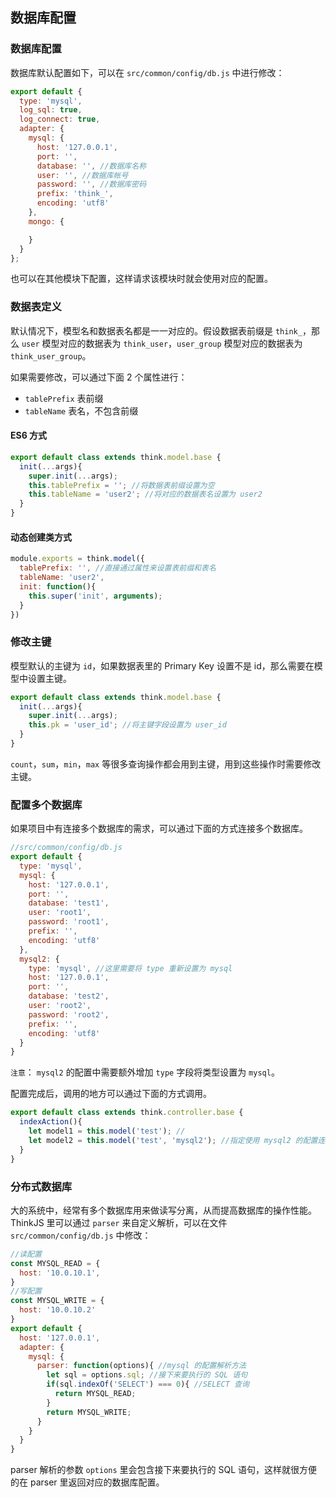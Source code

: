 ## 数据库配置

### 数据库配置

数据库默认配置如下，可以在 `src/common/config/db.js` 中进行修改：

```js
export default {
  type: 'mysql',
  log_sql: true,
  log_connect: true,
  adapter: {
    mysql: {
      host: '127.0.0.1',
      port: '',
      database: '', //数据库名称
      user: '', //数据库帐号
      password: '', //数据库密码
      prefix: 'think_',
      encoding: 'utf8'
    },
    mongo: {

    }
  }
};
```

也可以在其他模块下配置，这样请求该模块时就会使用对应的配置。

### 数据表定义

默认情况下，模型名和数据表名都是一一对应的。假设数据表前缀是 `think_`，那么 `user` 模型对应的数据表为 `think_user`，`user_group` 模型对应的数据表为 `think_user_group`。

如果需要修改，可以通过下面 2 个属性进行：

* `tablePrefix` 表前缀
* `tableName` 表名，不包含前缀

#### ES6 方式

```js
export default class extends think.model.base {
  init(...args){
    super.init(...args);
    this.tablePrefix = ''; //将数据表前缀设置为空
    this.tableName = 'user2'; //将对应的数据表名设置为 user2
  }
}
```

#### 动态创建类方式

```js
module.exports = think.model({
  tablePrefix: '', //直接通过属性来设置表前缀和表名
  tableName: 'user2',
  init: function(){
    this.super('init', arguments);
  }
})
```

### 修改主键

模型默认的主键为 `id`，如果数据表里的 Primary Key 设置不是 id，那么需要在模型中设置主键。

```js
export default class extends think.model.base {
  init(...args){
    super.init(...args);
    this.pk = 'user_id'; //将主键字段设置为 user_id
  }
}
```

`count`，`sum`，`min`，`max` 等很多查询操作都会用到主键，用到这些操作时需要修改主键。

### 配置多个数据库

如果项目中有连接多个数据库的需求，可以通过下面的方式连接多个数据库。

```js
//src/common/config/db.js
export default {
  type: 'mysql',
  mysql: {
    host: '127.0.0.1',
    port: '',
    database: 'test1',
    user: 'root1',
    password: 'root1',
    prefix: '',
    encoding: 'utf8'
  },
  mysql2: {
    type: 'mysql', //这里需要将 type 重新设置为 mysql
    host: '127.0.0.1',
    port: '',
    database: 'test2',
    user: 'root2',
    password: 'root2',
    prefix: '',
    encoding: 'utf8'
  }
}
```

`注意`： `mysql2` 的配置中需要额外增加 `type` 字段将类型设置为 `mysql`。

配置完成后，调用的地方可以通过下面的方式调用。

```js
export default class extends think.controller.base {
  indexAction(){
    let model1 = this.model('test'); //
    let model2 = this.model('test', 'mysql2'); //指定使用 mysql2 的配置连接数据库
  }
}
```

### 分布式数据库

大的系统中，经常有多个数据库用来做读写分离，从而提高数据库的操作性能。ThinkJS 里可以通过 `parser` 来自定义解析，可以在文件 `src/common/config/db.js` 中修改：

```js
//读配置
const MYSQL_READ = {
  host: '10.0.10.1',
}
//写配置
const MYSQL_WRITE = {
  host: '10.0.10.2'
}
export default {
  host: '127.0.0.1',
  adapter: {
    mysql: { 
      parser: function(options){ //mysql 的配置解析方法
        let sql = options.sql; //接下来要执行的 SQL 语句
        if(sql.indexOf('SELECT') === 0){ //SELECT 查询
          return MYSQL_READ;
        }
        return MYSQL_WRITE;
      }
    }
  }
}
```
parser 解析的参数 `options` 里会包含接下来要执行的 SQL 语句，这样就很方便的在 parser 里返回对应的数据库配置。
